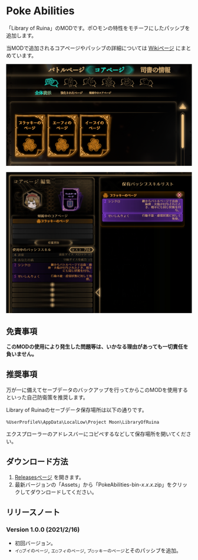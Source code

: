 # Poke Abilities

「Library of Ruina」のMODです。ポ○モンの特性をモチーフにしたパッシブを追加します。

当MODで追加されるコアページやパッシブの詳細については [Wikiページ](https://github.com/TanaUmbreon/PokeAbilities/wiki) にまとめています。

![画面サンプル1](https://raw.githubusercontent.com/TanaUmbreon/PokeAbilities/images/image1.png)

![画面サンプル2](https://raw.githubusercontent.com/TanaUmbreon/PokeAbilities/images/image2.png)

## 免責事項

**このMODの使用により発生した問題等は、いかなる理由があっても一切責任を負いません。**

## 推奨事項

万が一に備えてセーブデータのバックアップを行ってからこのMODを使用するといった自己防衛策を推奨します。

Library of Ruinaのセーブデータ保存場所は以下の通りです。

`%UserProfile%\AppData\LocalLow\Project Moon\LibraryOfRuina`

エクスプローラーのアドレスバーにコピペするなどして保存場所を開いてください。

## ダウンロード方法

1. [Releasesページ](https://github.com/TanaUmbreon/PokeAbilities/releases) を開きます。
2. 最新バージョンの「Assets」から「PokeAbilities-bin-*x*.*x*.*x*.zip」をクリックしてダウンロードしてください。

## リリースノート

### Version 1.0.0 (2021/2/16)

- 初回バージョン。
- `イ○ブイのページ`, `エ○フィのページ`, `ブ○ッキーのページ`とそのパッシブを追加。
